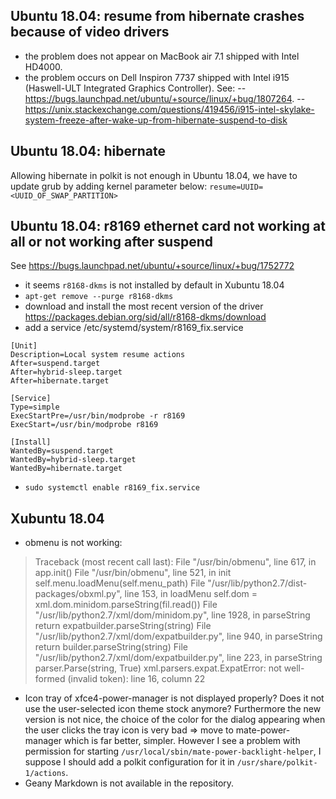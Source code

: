 ## Ubuntu 18.04: resume from hibernate crashes because of video drivers
- the problem does not appear on MacBook air 7.1 shipped with Intel HD4000.
- the problem occurs on Dell Inspiron 7737 shipped with Intel i915 (Haswell-ULT Integrated Graphics Controller). See:
-- <https://bugs.launchpad.net/ubuntu/+source/linux/+bug/1807264>.
-- <https://unix.stackexchange.com/questions/419456/i915-intel-skylake-system-freeze-after-wake-up-from-hibernate-suspend-to-disk>

## Ubuntu 18.04: hibernate
Allowing hibernate in polkit is not enough in Ubuntu 18.04, we have to update grub by adding kernel parameter below:
```resume=UUID=<UUID_OF_SWAP_PARTITION>```

## Ubuntu 18.04: r8169 ethernet card not working at all or not working after suspend
See <https://bugs.launchpad.net/ubuntu/+source/linux/+bug/1752772>
- it seems `r8168-dkms` is not installed by default in Xubuntu 18.04
- `apt-get remove --purge r8168-dkms`
- download and install the most recent version of the driver <https://packages.debian.org/sid/all/r8168-dkms/download>
- add a service /etc/systemd/system/r8169_fix.service
```
[Unit]
Description=Local system resume actions
After=suspend.target
After=hybrid-sleep.target
After=hibernate.target

[Service]
Type=simple
ExecStartPre=/usr/bin/modprobe -r r8169
ExecStart=/usr/bin/modprobe r8169

[Install]
WantedBy=suspend.target
WantedBy=hybrid-sleep.target
WantedBy=hibernate.target
```
- `sudo systemctl enable r8169_fix.service`

## Xubuntu 18.04
- obmenu is not working:
>Traceback (most recent call last):
>  File "/usr/bin/obmenu", line 617, in <module>
>    app.init()
>  File "/usr/bin/obmenu", line 521, in init
>    self.menu.loadMenu(self.menu_path)
>  File "/usr/lib/python2.7/dist-packages/obxml.py", line 153, in loadMenu
>    self.dom = xml.dom.minidom.parseString(fil.read())
>  File "/usr/lib/python2.7/xml/dom/minidom.py", line 1928, in parseString
>    return expatbuilder.parseString(string)
>  File "/usr/lib/python2.7/xml/dom/expatbuilder.py", line 940, in parseString
>    return builder.parseString(string)
>  File "/usr/lib/python2.7/xml/dom/expatbuilder.py", line 223, in parseString
>    parser.Parse(string, True)
>xml.parsers.expat.ExpatError: not well-formed (invalid token): line 16, column 22
- Icon tray of xfce4-power-manager is not displayed properly? Does it not use the user-selected icon theme stock anymore? Furthermore the new version is not nice, the choice of the color for the dialog appearing when the user clicks the tray icon is very bad => move to mate-power-manager which is far better, simpler. However I see a problem with permission for starting `/usr/local/sbin/mate-power-backlight-helper`, I suppose I should add a polkit configuration for it in `/usr/share/polkit-1/actions`. 
- Geany Markdown is not available in the repository.
